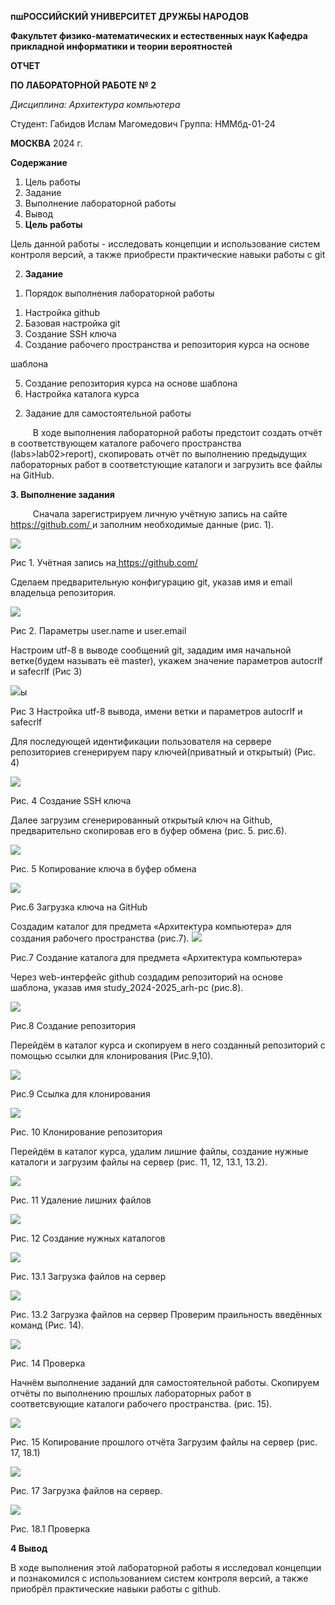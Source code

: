 ﻿**пшРОССИЙСКИЙ УНИВЕРСИТЕТ ДРУЖБЫ НАРОДОВ** 

**Факультет физико-математических и естественных наук Кафедра прикладной информатики и теории вероятностей** 

**ОТЧЕТ**  

**ПО ЛАБОРАТОРНОЙ РАБОТЕ №  2** 

*Дисциплина:  Архитектура компьютера* 

Студент:   Габидов Ислам Магомедович                                                                                                                     Группа:  НММбд-01-24              

**МОСКВА** 2024 г. 

**Содержание** 

1. Цель работы  
1. Задание  
1. Выполнение лабораторной работы  
1. Вывод 
1. **Цель работы** 

Цель данной работы - исследовать концепции и использование систем контроля версий, а также приобрести практические навыки работы с git 

2. **Задание** 
1) Порядок выполнения лабораторной работы 
1. Настройка github 
1. Базовая настройка git 
1. Создание SSH ключа 
1. Создание рабочего пространства и репозитория курса на основе 

шаблона 

5. Создание репозитория курса на основе шаблона 
5. Настройка каталога курса 
2) Задание для самостоятельной работы 

`     `В ходе выполнения лабораторной работы предстоит создать отчёт в соответствующем каталоге рабочего пространства (labs>lab02>report), скопировать отчёт по выполнению предыдущих лабораторных работ в соответстующие каталоги и загрузить все файлы на GitHub. 

**3. Выполнение задания** 

`     `Сначала зарегистрируем личную учётную запись на сайте [https://github.com/ ](https://github.com/)и заполним необходимые данные (рис. 1). 

![](Aspose.Words.eb7154a3-aab5-4161-950d-9dd5d0c71c78.001.jpeg)

Рис 1. Учётная запись на[ https://github.com/ ](https://github.com/)

Сделаем предварительную конфигурацию git, указав имя и email владельца репозитория. 

![](Aspose.Words.eb7154a3-aab5-4161-950d-9dd5d0c71c78.002.png)

Рис 2. Параметры user.name и user.email 

Настроим utf-8 в выводе сообщений git, зададим имя начальной ветке(будем называть её master), укажем значение параметров autocrlf и safecrlf (Рис 3) 

![](Aspose.Words.eb7154a3-aab5-4161-950d-9dd5d0c71c78.003.png)ы 

Рис 3 Настройка utf-8 вывода, имени ветки и параметров autocrlf и safecrlf 

Для последующей идентификации пользователя на сервере репозиториев сгенерируем пару ключей(приватный и открытый) (Рис. 4) 

![](Aspose.Words.eb7154a3-aab5-4161-950d-9dd5d0c71c78.004.jpeg)

Рис. 4 Создание SSH ключа 

Далее загрузим сгенерированный открытый ключ на Github, предварительно скопировав его в буфер обмена (рис. 5. рис.6). 

![](Aspose.Words.eb7154a3-aab5-4161-950d-9dd5d0c71c78.005.png)

Рис. 5 Копирование ключа в буфер обмена 

![](Aspose.Words.eb7154a3-aab5-4161-950d-9dd5d0c71c78.006.png)

Рис.6 Загрузка ключа на GitHub 

Создадим каталог для предмета «Архитектура компьютера» для создания рабочего пространства (рис.7). ![](Aspose.Words.eb7154a3-aab5-4161-950d-9dd5d0c71c78.007.png)

Рис.7 Создание каталога для предмета «Архитектура компьютера» 

Через web-интерфейс github создадим репозиторий на основе шаблона, указав имя study\_2024-2025\_arh-pc (рис.8). 

![](Aspose.Words.eb7154a3-aab5-4161-950d-9dd5d0c71c78.008.png)

Рис.8 Создание репозитория 

Перейдём в каталог курса и скопируем в него созданный репозиторий с помощью ссылки для клонирования (Рис.9,10). 

![](Aspose.Words.eb7154a3-aab5-4161-950d-9dd5d0c71c78.009.png)

Рис.9 Ссылка для клонирования 

![](Aspose.Words.eb7154a3-aab5-4161-950d-9dd5d0c71c78.010.jpeg)

Рис. 10 Клонирование репозитория 

Перейдём в каталог курса, удалим лишние файлы, создание нужные каталоги и загрузим файлы на сервер (рис. 11, 12, 13.1, 13.2). 

![](Aspose.Words.eb7154a3-aab5-4161-950d-9dd5d0c71c78.011.png)

Рис. 11 Удаление лишних файлов 

![](Aspose.Words.eb7154a3-aab5-4161-950d-9dd5d0c71c78.012.png)

Рис. 12 Создание нужных каталогов 

![](Aspose.Words.eb7154a3-aab5-4161-950d-9dd5d0c71c78.013.jpeg)

Рис. 13.1 Загрузка файлов на сервер 

![](Aspose.Words.eb7154a3-aab5-4161-950d-9dd5d0c71c78.014.png)

Рис. 13.2 Загрузка файлов на сервер 
Проверим праильность введённых команд (Рис. 14). 

![](Aspose.Words.eb7154a3-aab5-4161-950d-9dd5d0c71c78.015.jpeg)

Рис. 14 Проверка 

Начнём выполнение заданий для самостоятельной работы. Скопируем отчёты по выполнению прошлых лабораторных работ в соответсвующие каталоги рабочего пространства. (рис. 15). 

![](Aspose.Words.eb7154a3-aab5-4161-950d-9dd5d0c71c78.016.png)

Рис. 15 Копирование прошлого отчёта Загрузим файлы на сервер (рис. 17, 18.1) 

![](Aspose.Words.eb7154a3-aab5-4161-950d-9dd5d0c71c78.017.png)

Рис. 17 Загрузка файлов на сервер. 

![](Aspose.Words.eb7154a3-aab5-4161-950d-9dd5d0c71c78.018.jpeg)

Рис. 18.1 Проверка 

**4 Вывод** 

В ходе выполнения этой лабораторной работы я исследовал концепции и познакомился с использованием систем контроля версий, а также приобрёл практические навыки работы с github. 
